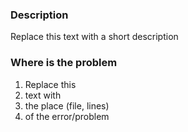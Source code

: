 ### Description
Replace this text with a short description

### Where is the problem
1. Replace this
2. text with 
3. the place (file, lines)
4. of the error/problem